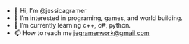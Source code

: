 - 👋 Hi, I’m @jessicagramer
- 👀 I’m interested in programing, games, and world building.
- 🌱 I’m currently learning c++, c#, python.
- 📫 How to reach me jegramerwork@gmail.com

<!---
jessicagramer/jessicagramer is a ✨ special ✨ repository because its `README.md` (this file) appears on your GitHub profile.
You can click the Preview link to take a look at your changes.
--->
